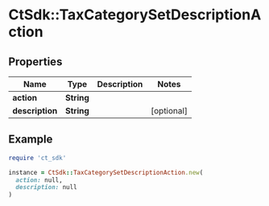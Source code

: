 # CtSdk::TaxCategorySetDescriptionAction

## Properties

| Name | Type | Description | Notes |
| ---- | ---- | ----------- | ----- |
| **action** | **String** |  |  |
| **description** | **String** |  | [optional] |

## Example

```ruby
require 'ct_sdk'

instance = CtSdk::TaxCategorySetDescriptionAction.new(
  action: null,
  description: null
)
```

